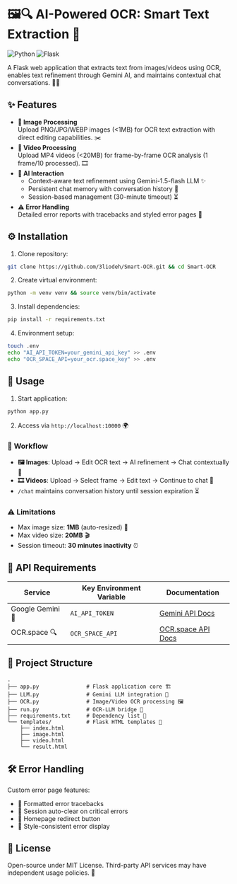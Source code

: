 # 🖼️🔍 AI-Powered OCR: Smart Text Extraction 🚀

![Python](https://img.shields.io/badge/Python-3.9+-blue.svg)
![Flask](https://img.shields.io/badge/Flask-2.0+-green.svg)


A Flask web application that extracts text from images/videos using OCR, enables text refinement through Gemini AI, and maintains contextual chat conversations. 🤖💬

## ✨ Features

- **📸 Image Processing**  
  Upload PNG/JPG/WEBP images (<1MB) for OCR text extraction with direct editing capabilities. ✂️
- **🎥 Video Processing**  
  Upload MP4 videos (<20MB) for frame-by-frame OCR analysis (1 frame/10 processed). 🎞️
- **🧠 AI Interaction**  
  - Context-aware text refinement using Gemini-1.5-flash LLM ✨
  - Persistent chat memory with conversation history 📜
  - Session-based management (30-minute timeout) ⏳
- **⚠️ Error Handling**  
  Detailed error reports with tracebacks and styled error pages 🎨

## ⚙️ Installation

1. Clone repository:
```bash
git clone https://github.com/3liodeh/Smart-OCR.git && cd Smart-OCR
```

2. Create virtual environment:
```bash
python -m venv venv && source venv/bin/activate
```

3. Install dependencies:
```bash
pip install -r requirements.txt
```

4. Environment setup:
```bash
touch .env
echo "AI_API_TOKEN=your_gemini_api_key" >> .env
echo "OCR_SPACE_API=your_ocr.space_key" >> .env
```

## 🚀 Usage

1. Start application:
```bash
python app.py
```

2. Access via `http://localhost:10000` 🌍

### 🔄 **Workflow**
- **🖼️ Images**: Upload → Edit OCR text → AI refinement → Chat contextually 💬
- **🎞️ Videos**: Upload → Select frame → Edit text → Continue to chat 📝
- `/chat` maintains conversation history until session expiration ⏳

### ⚠️ **Limitations**
- Max image size: **1MB** (auto-resized) 📏
- Max video size: **20MB** 🎬
- Session timeout: **30 minutes inactivity** ⏰

## 📡 API Requirements

| Service | Key Environment Variable | Documentation |
|---------|--------------------------|---------------|
| Google Gemini 🤖 | `AI_API_TOKEN` | [Gemini API Docs](https://ai.google.dev/) |
| OCR.space 🔍 | `OCR_SPACE_API` | [OCR.space API Docs](https://ocr.space/ocrapi) |

## 📂 Project Structure

```
.
├── app.py               # Flask application core 🏗️
├── LLM.py               # Gemini LLM integration 🤖
├── OCR.py               # Image/Video OCR processing 🖼️
├── run.py               # OCR-LLM bridge 🔗
├── requirements.txt     # Dependency list 📜
└── templates/           # Flask HTML templates 🎨
    ├── index.html
    ├── image.html
    ├── video.html
    └── result.html
```

## 🛠️ Error Handling

Custom error page features:
- 📝 Formatted error tracebacks
- 🧹 Session auto-clear on critical errors
- 🔄 Homepage redirect button
- 🎨 Style-consistent error display

## 📜 License

Open-source under MIT License. Third-party API services may have independent usage policies. 📖

